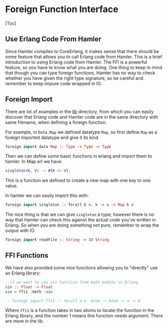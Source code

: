 # Foreign Function Interface

[Toc]

## Use Erlang Code From Hamler 

Since Hamler compiles to CoreErlang, it makes sense that there should be some feature that allows you to call Erlang code from Hamler. This is a brief introduction to using Erlang code from Hamler. The FFI is a powerful feature, so you have to know what you are doing. One thing to keep in mind that though you can type foreign functions, Hamler has no way to check whether you have given the right type signature, so be careful and remember to keep impure code wrapped in IO.

## Foreign Import

There are lot of examples in the [lib](https://github.com/hamler-lang/hamler/tree/master/lib) directory, from which you can easily discover that Erlang code and Hamler code are in the same directory with same filename, when defining a foreign function.

For example, in `Data.Map` we defined datatype `Map`, so first define `Map` as a foreign imported datatype and give it its kind.

```haskell
foreign import data Map :: Type -> Type -> Type
```

Then we can define some basic functions in erlang and import them to hamler.
In Map.erl we have:

```erlang
singleton(K, V) -> #{K => V}.
```

This is a function we defined to create a new map with one key to one value.

In hamler we can easily import this with:

```haskell
foreign import singleton :: forall k v. k -> v -> Map k v
```

The nice thing is that we can give `singleton` a type; however there is no way that Hamler can check this against the actual code you've written in Erlang. So when you are doing something not pure, remember to wrap the output with IO.

```haskell
foreign import readFile :: String -> IO String
```

## FFI Functions

We have also provided some nice functions allowing you to "directly" use an Erlang library:

```haskell
--if we want to use sin function from math module in Erlang
sin :: Float -> Float
sin = ffi1 :math :sin

-- foreign import ffi1 :: forall a b. Atom -> Atom -> a -> b
```

Where `ffi1` is a function takes in two atoms to locate the function in the Erlang library, and the number 1 means this function needs  argument. There are more in the lib.

